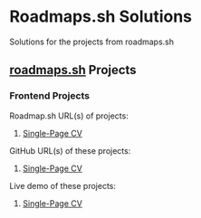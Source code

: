 # Roadmaps.sh Solutions
Solutions for the projects from roadmaps.sh

## [roadmaps.sh](https://roadmap.sh/) Projects
### Frontend Projects
Roadmap.sh URL(s) of projects:
1. [Single-Page CV](https://roadmap.sh/projects/single-page-cv)

GitHub URL(s) of these projects:
1. [Single-Page CV](https://github.com/Chin-Maya/Projects-for-Warm-Up/tree/main/01-Single-Page-CV)

Live demo of these projects:
1. [Single-Page CV](https://chin-maya.github.io/Projects-for-Warm-Up/01-Single-Page-CV/)
